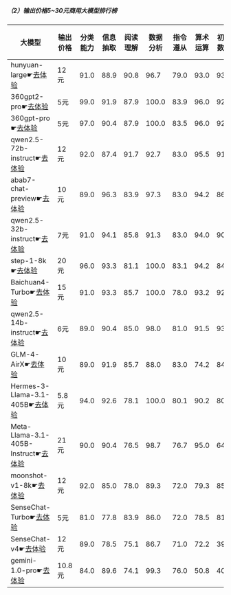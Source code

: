
##### （2）输出价格5~30元商用大模型排行榜
| 大模型 |  输出价格  | 分类能力 | 信息抽取 | 阅读理解 | 数据分析 | 指令遵从 | 算术运算 |初中数学|符号推理|代词理解|诗词匹配|公务员考试|律师资格考试|高考|总分   | 排名 |
|-------|----------|---------|---------|--------|--------|---------|---------|-------|------|------|-------|--------|----------|---|----|-----|
|hunyuan-large☛[去体验](https://easyllm.site/static/modelcompare.html?type=proprietary)|12元|91.0|88.9|90.8|                    96.7|79.0|93.0|93.9|88.9|                    92.7|81.6|86.3|79.3|                    86.1|87.3|1|
|360gpt2-pro☛[去体验](https://easyllm.site/static/modelcompare.html?type=proprietary)|5元|99.0|91.9|87.9|                    100.0|83.9|96.0|92.2|89.2|                    89.8|87.0|72.7|49.6|                    77.9|83.7|2|
|360gpt-pro☛[去体验](https://easyllm.site/static/modelcompare.html?type=proprietary)|5元|97.0|90.4|87.9|                    100.0|83.5|96.0|92.2|88.4|                    89.2|87.0|73.3|49.8|                    77.9|83.4|3|
|qwen2.5-72b-instruct☛[去体验](https://easyllm.site/static/modelcompare.html?type=open-source)|12元|92.0|87.4|91.7|                    92.7|83.0|95.5|91.1|85.8|                    91.3|86.6|71.7|49.1|                    82.5|82.6|4|
|abab7-chat-preview☛[去体验](https://easyllm.site/static/modelcompare.html?type=proprietary)|10元|89.0|96.3|83.9|                    97.3|83.0|94.2|86.1|82.4|                    92.3|87.8|74.0|48.4|                    75.5|82.1|5|
|qwen2.5-32b-instruct☛[去体验](https://easyllm.site/static/modelcompare.html?type=open-source)|7元|91.0|94.1|85.8|                    91.3|83.0|94.0|90.3|66.6|                    94.1|88.2|70.0|51.9|                    81.2|81.1|6|
|step-1-8k☛[去体验](https://easyllm.site/static/modelcompare.html?type=proprietary)|20元|96.0|93.3|81.1|                    100.0|83.1|94.2|84.5|88.1|                    90.9|83.0|69.1|45.4|                    70.3|80.7|7|
|Baichuan4-Turbo☛[去体验](https://easyllm.site/static/modelcompare.html?type=proprietary)|15元|91.0|93.3|85.7|                    100.0|78.0|93.2|92.0|81.9|                    88.5|87.2|66.2|43.2|                    74.7|79.7|8|
|qwen2.5-14b-instruct☛[去体验](https://easyllm.site/static/modelcompare.html?type=open-source)|6元|89.0|90.4|85.0|                    98.0|81.0|91.5|93.7|54.4|                    92.7|87.5|67.0|42.6|                    79.3|79.6|9|
|GLM-4-AirX☛[去体验](https://easyllm.site/static/modelcompare.html?type=proprietary)|10元|89.0|91.9|85.7|                    88.0|83.0|74.2|84.0|57.7|                    88.9|83.7|72.2|45.9|                    78.5|77.5|10|
|Hermes-3-Llama-3.1-405B☛[去体验](https://easyllm.site/static/modelcompare.html?type=open-source)|5.8元|94.0|92.6|78.1|                    100.0|80.1|90.2|80.1|90.7|                    86.1|83.0|64.7|29.4|                    62.4|77.3|11|
|Meta-Llama-3.1-405B-Instruct☛[去体验](https://easyllm.site/static/modelcompare.html?type=open-source)|21元|90.0|90.4|76.5|                    98.7|76.7|95.0|64.2|91.0|                    88.9|79.7|64.2|37.4|                    60.4|76.5|12|
|moonshot-v1-8k☛[去体验](https://easyllm.site/static/modelcompare.html?type=proprietary)|12元|92.0|85.0|78.0|                    89.3|72.0|79.3|85.1|66.7|                    86.4|82.9|62.5|34.2|                    75.2|74.8|13|
|SenseChat-Turbo☛[去体验](https://easyllm.site/static/modelcompare.html?type=proprietary)|5元|81.0|77.8|83.9|                    86.0|72.0|78.5|81.9|74.1|                    89.9|82.9|63.9|41.5|                    72.4|74.4|14|
|SenseChat-v4☛[去体验](https://easyllm.site/static/modelcompare.html?type=proprietary)|12元|89.0|78.5|75.1|                    86.7|71.0|72.2|39.0|70.7|                    84.7|76.8|53.3|25.2|                    55.5|67.7|15|
|gemini-1.0-pro☛[去体验](https://easyllm.site/static/modelcompare.html?type=proprietary)|10.8元|84.0|89.6|74.1|                    99.3|76.0|50.8|40.6|75.0|                    67.6|76.3|49.2|24.2|                    54.0|65.8|16|

